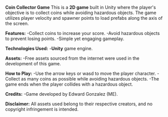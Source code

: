 
**Coin Collector Game**
This is a **2D game** built in Unity where the player's objective is to collect coins while avoiding hazardous objects. The game utilizes player velocity and spawner points to load prefabs along the axis of the screen.

**Features:**
-Collect coins to increase your score.
-Avoid hazardous objects to prevent losing points.
-Simple yet engaging gameplay.

**Technologies Used:**
-**Unity** game engine.

**Assets:**
-Free assets sourced from the internet were used in the development of this game.

**How to Play:**
-Use the arrow keys or wasd to move the player character.
-Collect as many coins as possible while avoiding hazardous objects.
-The game ends when the player collides with a hazardous object.

**Credits:**
-Game developed by Edward Gonzalez (ME).

**Disclaimer:**
All assets used belong to their respective creators, and no copyright infringement is intended.
